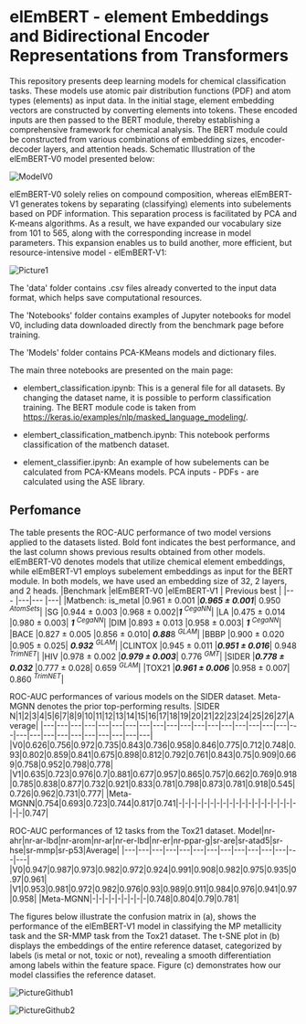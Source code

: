 # elEmBERT - element Embeddings and Bidirectional Encoder Representations from Transformers

This repository presents deep learning models for chemical classification tasks. These models use atomic pair distribution functions (PDF) and atom types (elements) as input data. 
In the initial stage, element embedding vectors are constructed by converting elements into tokens. These encoded inputs are then passed to the BERT module, thereby establishing a comprehensive framework for chemical analysis. The BERT module could be constructed from various combinations of embedding sizes, encoder-decoder layers, and attention heads. Schematic Illustration of the elEmBERT-V0 model presented below: 

![ModelV0](https://github.com/dmamur/elementsem/assets/60742014/69492ddd-2dc0-492e-9090-e46380e578b5)


elEmBERT-V0 solely relies on compound composition, whereas elEmBERT-V1 generates tokens by separating (classifying) elements into subelements based on PDF information. This separation process is facilitated by PCA and K-means algorithms. As a result, we have expanded our vocabulary size from 101 to 565, along with the corresponding increase in model parameters. This expansion enables us to build another, more efficient, but resource-intensive model - elEmBERT-V1:

![Picture1](https://github.com/dmamur/elementsem/assets/60742014/c807b5ff-187d-4514-a360-4ddcc5f2fd26)


The 'data' folder contains .csv files already converted to the input data format, which helps save computational resources.

The 'Notebooks' folder contains examples of Jupyter notebooks for model V0, including data downloaded directly from the benchmark page before training.

The 'Models' folder contains PCA-KMeans models and dictionary files.

The main three notebooks are presented on the main page:
- elembert_classification.ipynb: This is a general file for all datasets. By changing the dataset name, it is possible to perform classification training. The BERT module code is taken from https://keras.io/examples/nlp/masked_language_modeling/.

- elembert_classification_matbench.ipynb: This notebook performs classification of the matbench dataset.

- element_classifier.ipynb: An example of how subelements can be calculated from PCA-KMeans models. PCA inputs - PDFs - are calculated using the ASE library. 

## Perfomance
The table presents the ROC-AUC performance of two model versions applied to the datasets listed. Bold font indicates the best performance, and the last column shows previous results obtained from other models. elEmBERT-V0 denotes models that utilize chemical element embeddings, while elEmBERT-V1 employs subelement embeddings as input for the BERT module.
In both models, we have used an embedding size of 32, 2 layers, and 2 heads.
|Benchmark	|elEmBERT-V0        |elEmBERT-V1   | Previous best   |
|--- |---|--- |---|
|Matbench: is_metal	|0.961 ± 0.001	|***0.965 ± 0.001***| 0.950 $^{AtomSets}$|
|SG			|0.944 ± 0.003	|0.968 ± 0.002|***1***       $^{CegaNN  }$|
|LA			|0.475 ± 0.014	|0.980 ± 0.003| ***1***       $^{CegaNN  }$|
|DIM		|0.893 ± 0.013	|0.958 ± 0.003| ***1***       $^{CegaNN  }$|
|BACE		|0.827 ± 0.005	|0.856 ± 0.010| ***0.88***8 $^{GLAM    }$|
|BBBP		|0.900 ± 0.020	|0.905 ± 0.025| ***0.932*** $^{GLAM    }$|
|CLINTOX	|0.945 ± 0.011	|***0.951 ± 0.016***| 0.948 $^{TrimNET }$|
|HIV		|0.978 ± 0.002	|***0.979 ± 0.003***| 0.776 $^{GMT     }$|
|SIDER		|***0.778 ± 0.032***	|0.777 ± 0.028| 0.659 $^{GLAM    }$|
|TOX21		|***0.961 ± 0.006***	|0.958 ± 0.007| 0.860 $^{TrimNET }$|


ROC-AUC performances of various models on the SIDER dataset. Meta-MGNN denotes the prior top-performing results. 
|SIDER N|1|2|3|4|5|6|7|8|9|10|11|12|13|14|15|16|17|18|19|20|21|22|23|24|25|26|27|Average|
|---|---|---|---|---|---|---|---|---|---|---|---|---|---|---|---|---|---|---|---|---|---|---|---|---|---|---|---|---|
|V0|0.626|0.756|0.972|0.735|0.843|0.736|0.958|0.846|0.775|0.712|0.748|0.93|0.802|0.859|0.841|0.675|0.898|0.812|0.792|0.761|0.843|0.75|0.909|0.669|0.758|0.952|0.798|0.778|
|V1|0.635|0.723|0.976|0.7|0.881|0.677|0.957|0.865|0.757|0.662|0.769|0.918|0.785|0.838|0.877|0.732|0.921|0.833|0.781|0.798|0.873|0.781|0.918|0.545|0.726|0.962|0.731|0.777|
|Meta-MGNN|0.754|0.693|0.723|0.744|0.817|0.741|-|-|-|-|-|-|-|-|-|-|-|-|-|-|-|-|-|-|-|-|-|0.747|

ROC-AUC performances of 12 tasks from the Tox21 dataset.
Model|nr-ahr|nr-ar-lbd|nr-arom|nr-ar|nr-er-lbd|nr-er|nr-ppar-g|sr-are|sr-atad5|sr-hse|sr-mmp|sr-p53|Average|
|---|---|---|---|---|---|---|---|---|---|---|---|---|---|
|V0|0.947|0.987|0.973|0.982|0.972|0.924|0.991|0.908|0.982|0.975|0.935|0.97|0.961|
|V1|0.953|0.981|0.972|0.982|0.976|0.93|0.989|0.911|0.984|0.976|0.941|0.97|0.958|
|Meta-MGNN|-|-|-|-|-|-|-|-|-|0.748|0.804|0.79|0.781|


The figures below illustrate the confusion matrix in (a), shows the performance of the elEmBERT-V1 model in classifying the MP metallicity task and the SR-MMP task from the Tox21 dataset. The t-SNE plot in (b) displays the embeddings of the entire reference dataset, categorized by labels (is metal or not, toxic or not), revealing a smooth differentiation among labels within the feature space. Figure (c) demonstrates how our model classifies the reference dataset.

![PictureGithub1](https://github.com/dmamur/elementsem/assets/60742014/1d4de4b0-464b-4d12-b145-1698f9df6d64)

![PictureGithub2](https://github.com/dmamur/elementsem/assets/60742014/e900f37b-54f0-4a29-b1db-4ee124711d61)












